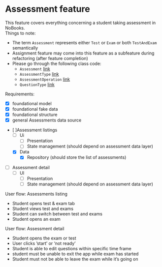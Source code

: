 # Assessment feature

This feature covers everything concerning a student taking assessment in NoBooks.
<br>
Things to note:

- The term `Assessment` represents either `Test` or `Exam` or both `TestAndExam` semantically
- Assignment feature may come into this feature as a subfeature during refactoring (after feature completion)
- Please go through the following class code:
    - `Assessment` [link](https://github.com/Illumino-Technologies/NobooksApp/blob/feat-assessments/lib/src/features/assessments/domain/models/assessment/assessment.dart)
    - `AssessmentType` [link](https://github.com/Illumino-Technologies/NobooksApp/blob/feat-assessments/lib/src/features/assessments/domain/models/assessment_type/assessment_type.dart)
    - `AssessmentOperation` [link](https://github.com/Illumino-Technologies/NobooksApp/blob/feat-assessments/lib/src/features/assessments/domain/models/assessment/content/assessment_operation.dart)
    - `QuestionType` [link](https://github.com/Illumino-Technologies/NobooksApp/blob/feat-assessments/lib/src/features/assessments/domain/models/assessment/content/question_type.dart)

Requirements:

- [x] foundational model
- [x] foundational fake data
- [x] foundational structure
- [x] general Assessments data source 
- [ ]Assessment listings
    - [ ] Ui
        - [ ] Presentation
        - [ ] State management (should depend on assessment data layer)
    - [x] Data
        - [x] Repository (should store the list of assessments)
- [ ] Assessment detail
    - [ ] UI
        - [ ] Presentation
        - [ ] State management (should depend on assessment data layer)

User flow: Assessments listing

* Student opens test & exam tab
* Student views test and exams
* Student can switch between test and exams
* Student opens an exam

User flow: Assessment detail

* Student opens the exam or test
* User clicks ’start’ or ‘not ready’
* Student is able to edit questions within specific time frame
* student must be unable to exit the app while exam has started
* Student must not be able to leave the exam while it’s going on

